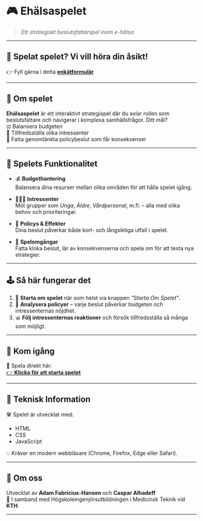 # 🎮 Ehälsaspelet

> *Ett strategiskt beslutsfattarspel inom e-hälsa*

---

## 💬 Spelat spelet? Vi vill höra din åsikt!  
👉 Fyll gärna i detta [**enkätformulär**](https://docs.google.com/forms/d/e/1FAIpQLSdUF9ZjeDmGZ7syRjvVvbFkHMl4dlg0xcdPRc-lX2uXNcf52g/viewform?usp=header)

---

## 📘 Om spelet

**Ehälsaspelet** är ett interaktivt strategispel där du axlar rollen som beslutsfattare och navigerar i komplexa samhällsfrågor. Ditt mål?  
⚖️ Balansera budgeten  
🤝 Tillfredsställa olika intressenter  
🧠 Fatta genomtänkta policybeslut som får konsekvenser

---

## 🧩 Spelets Funktionalitet

- 💰 **Budgethantering**  
  Balansera dina resurser mellan olika områden för att hålla spelet igång.

- 🧑‍🤝‍🧑 **Intressenter**  
  Möt grupper som *Unga*, *Äldre*, *Vårdpersonal*, m.fl. – alla med olika behov och prioriteringar.

- 📜 **Policys & Effekter**  
  Dina beslut påverkar både kort- och långsiktiga utfall i spelet.

- 🔁 **Spelomgångar**  
  Fatta kloka beslut, lär av konsekvenserna och spela om för att testa nya strategier.

---

## 🕹️ Så här fungerar det

1. 🔄 **Starta om spelet** när som helst via knappen *"Starta Om Spelet"*.
2. 🧠 **Analysera policyer** – varje beslut påverkar budgeten och intressenternas nöjdhet.
3. 📊 **Följ intressenternas reaktioner** och försök tillfredsställa så många som möjligt.

---

## 🚀 Kom igång

🎯 Spela direkt här:  
[👉 **Klicka för att starta spelet**](https://adamfabricius.github.io/eHealthGame/)

---

## 🔧 Teknisk Information

🛠️ Spelet är utvecklat med:  
- HTML  
- CSS  
- JavaScript  

💡 Kräver en modern webbläsare (Chrome, Firefox, Edge eller Safari).

---

## 👥 Om oss

Utvecklat av **Adam Fabricius-Hansen** och **Caspar Alhadeff**  
📍 I samband med Högskoleingenjörsutbildningen i Medicinsk Teknik vid **KTH**.

---
